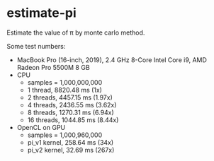# estimate-pi
Estimate the value of π by monte carlo method.

Some test numbers:
- MacBook Pro (16-inch, 2019), 2.4 GHz 8-Core Intel Core i9, AMD Radeon Pro 5500M 8 GB
- CPU
  - samples = 1,000,000,000
  - 1 thread, 8820.48 ms (1x)
  - 2 threads, 4457.15 ms (1.97x)
  - 4 threads, 2436.55 ms (3.62x)
  - 8 threads, 1270.31 ms (6.94x)
  - 16 threads, 1044.85 ms (8.44x)
- OpenCL on GPU
  - samples = 1,000,960,000
  - pi_v1 kernel, 258.64 ms (34x)
  - pi_v2 kernel, 32.69 ms (267x)
